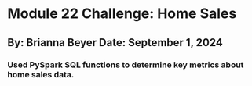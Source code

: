 # Module 22 Challenge: Home Sales

## By: Brianna Beyer Date: September 1, 2024

### Used PySpark SQL functions to determine key metrics about home sales data. 
